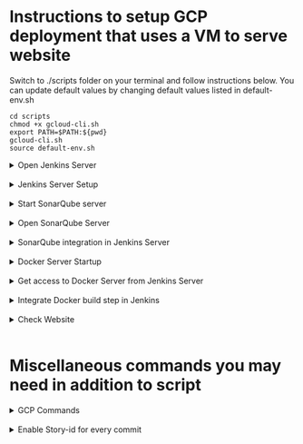 # Instructions to setup GCP deployment that uses a VM to serve website

Switch to ./scripts folder on your terminal and follow instructions below.
You can update default values by changing default values listed in default-env.sh

```
cd scripts
chmod +x gcloud-cli.sh
export PATH=$PATH:${pwd}
gcloud-cli.sh
source default-env.sh
```

<details>
<summary>Open Jenkins Server</summary>

##### Check if Jenkins is running

> Loginto Jenkins server and check service status

```
gcloud compute ssh $JENKINS_INSTANCE_NAME
systemctl status jenkins
```

##### Exit from SSH

```
exit
```

##### Get IP address of Jenkins Server

```
JENKINS_SERVER_IP=$(gcloud compute instances describe $JENKINS_INSTANCE_NAME \
 --format="value(networkInterfaces.accessConfigs[0].natIP)")
echo $JENKINS_SERVER_IP

```

##### Open Jenkins URL in browser

```
echo $JENKINS_SERVER_IP:8080
```

</details>
<br/>

<details>
<summary>Jenkins Server Setup</summary>

##### Get Jenkins InitialAdminPassword

```
gcloud compute ssh $JENKINS_INSTANCE_NAME
sudo cat /var/lib/jenkins/secrets/initialAdminPassword
exit
```

##### Create Jenkins User

> Go to $JENKINS_SERVER_IP:8080
> Input Jenkins InitialAdminPassword

```
user: Nilesh
pwd: 12345
```

##### Create Freestyle Project "Automated-Pipeline"

> Add Github details of git repo

```
https://github.com/nparkhe83/jenkins-sonarqube-docker.git
```

> Add branch specifier as "\*/main"
> Check "GitHub hook trigger for GITScm polling" in Build Trigger

##### Create Webhooks in Github

> Copy Jenkins Server URL into Payload URL

```
echo http://$JENKINS_SERVER_IP:8080/github-webhook/
```

> Select "Pushes" and "Pull Requests" in "Which events would you like to trigger this webhook?" > "Let me select individual events."

</details>
<br/>

<details>
<summary>Start SonarQube server</summary>

##### Run Sonarqube on Sonarqube Server

```
gcloud compute ssh $SONARQUBE_INSTANCE_NAME

cd /usr/local/sonarqube-10.2.0.77647/bin/linux-x86-64/
./sonar.sh console
```

</details>
<br/>

<details>
<summary>Open SonarQube Server</summary>

##### Get IP address of Sonarqube Server

```
SONARQUBE_SERVER_IP=$(gcloud compute instances describe $SONARQUBE_INSTANCE_NAME \
 --format="value(networkInterfaces.accessConfigs[0].natIP)")
echo $SONARQUBE_SERVER_IP

```

##### Open SonarQube Server in Browser

```
echo $SONARQUBE_SERVER_IP:9000
```

> user: admin
> pwd: admin
> Change password to 12345

##### Configure SonarQube Server

> Select Create Project Manually

```
Project Display Name = Onix-Website-Scan
Project Key = Onix-Website-Scan
Main Branch Name = Main
```

> Choose the baseline for new code for this project

```
Use the global setting.
Previous version
Any code that has changed since the previous version is considered new code.
Recommended for projects following regular versions or releases.
```

> Select CI Method

`Jenkins`

> Select Devops Platform

`Github`

> Analyze your project with Jenkins in Step 4

`Create a JenkinsFile - Choose Other (For JS, TS...)`

##### Create Token in SonarQube

> Go to Admin Profile at top right hand
> A > My Account > Security > Generate Token
> _Copy this token and keep it safe_
> ex. sqp_9d9c1f8c3631edaf75c1726a2bd7367e11547b81

```
Name: Jenkins-token
Type: Project Analysis Token
Project: Onix-Website-Scan
Expires in: 30 days
```

</details>
<br/>

<details>
<summary>SonarQube integration in Jenkins Server</summary>

##### Install Jenkins Plugins

> Install

```
Sonarqube Scanner
SSH2 Easy
```

##### Configure Tools in Jenkins

> Jenkins Dashboard > Manage Jenkins > Tools > SonarQube Scanner Installations > "Add Sonarqube Scanner"

```
Name: SonarScanner
Check "Install Automatically"
```

##### Configure System in Jenkins

> Jenkins Dashboard > Manage Jenkins > System > SonarQube Servers > "Add Sonarqube"

```
Name: Sonar-server
Server URL: $ echo http://$SONARQUBE_SERVER_IP:9000
```

> In same section, add Sonarqube token
> Sonar Authentication Token > "Add" > "Jenkins"

```
Kind: Secret Text
Secret: [SONAR_TOKEN] ex.sqp_9d9c1f8c3631edaf75c1726a2bd7367e11547b81
ID: sonar-token
```

> Then select token in dropdown
> Sonar Authentication Token > "sonar-token" in dropdown

##### Create Buildstep in Pipeline

> Jenkins Dashboard > [JOB_NAME] > Configure > "Add Build Step" > "Execute SonarQube Scanner"

```
Analysis Properties: sonar.projectKey=Onix-Website-Scan
```

##### Run Pipeline

> Dashboard > [JOB_NAME] > "Build Now"

</details>
<br/>

<details>
<summary>Docker Server Startup</summary>

##### Run Docker

> Check if Docker is running

```
sudo docker run hello-world
```

</details>
<br/>

<details>
<summary>Get access to Docker Server from Jenkins Server</summary>

##### Create SSH Access into Docker-Server on Jenkins server.

> Get Docker IP

```
DOCKER_IP=$(gcloud compute instances describe $DOCKER_INSTANCE_NAME \
 --format="value(networkInterfaces.accessConfigs[0].natIP)")
```

> Switch to Jenkins user on jenkins server

```
gcloud compute ssh $JENKINS_INSTANCE_NAME
@jenkins:sudo su jenkins
@jenkins:$ ssh ubuntu@$DOCKER_IP
```

> Add public key of Jenkins in Docker if not already done.

```
@docker:$ sudo su // Switch to root user
@docker:# vim /etc/ssh/sshd_config
```

> Edit sshd_config file

```
Uncomment PubkeyAuthentication yes
PasswordAuthentication yes
```

> Restart sshd service

```
# systemctl restart sshd
```

> Add ubuntu user password in Docker server

```
# passwd ubuntu // ex. 12345
```

> Try SSH again from jenkins server to ssh

```
jenkins@jenkins:$ ssh ubuntu@$DOCKER_IP
// ssh contains IP address encoding. Hence, everytime, the IP address changes, you have to recreate the SSH key and paste it in the Jenkins config.
```

> Create a public and private key in Jenkins server

```
@jenkins:$ ssh-keygen
```

> Add key to jenkins-server (To avoid typing password again)

```
@jenkins:$ ssh-copy-id ubuntu@$DOCKER_IP
```

> Log into the Docker server and create a folder to save nginx site assets

```
@jenkins:$ ssh ubuntu@DOCKER_IP
@docker:$ mkdir website
```

> Grant ubuntu user access to run docker commands

```
@docker:$ sudo usermod -aG docker ubuntu
@docker:$ newgrp docker
@docker:$ docker ps // This should run now.
```

</details>
<br/>

<details>
<summary>Integrate Docker build step in Jenkins</summary>

##### Create Docker build step in Jenkins

> Dashboard > Manage Jenkins > System > Server groups > Server Group List

```
Group Name: Docker-Servers
SSH Port: 22
User Name: ubuntu
Password: 12345 // Password entered when we were in Docker server as root.
```

> Dashboard > Manage Jenkins > System > Server lists

```
Server Group: Docker-Servers
Server Name: Docker-1
Server IP: $DOCKER_IP
```

> Dashboard > [JOB_NAME] > Configure > Build Steps > "Add Build Step" > "Execute Shell"

```
Command: scp -r ./* ubuntu@$DOCKER_IP:~/website/
```

> Dashboard > [JOB_NAME] > Configure > Build Steps > "Add Build Step" > "Remote Shell"

```
Target Server: Docker-Servers~~Docker-1~~$DOCKER_IP //Dropdown
shell:
cd /home/ubuntu/website
docker build -t mywebsite .
docker run -d -p 8085:80 --name=Onix-Website mywebsite
```

</details>
<br/>

<details>
<summary>Check Website
</summary>
##### Go to Docker IP to check website

```
$ echo http://$DOCKER_IP:8085
```

</details>
<br/>

# Miscellaneous commands you may need in addition to script

<details>

<summary>GCP Commands</summary>

##### Log in to GCP

```
gcloud auth login
```

##### Create project in GCP

```
gcloud projects create $PROJECT_ID
gcloud init
```

##### List billing accounts on user

```
gcloud billing accounts list
```

##### Link billing account to project

```
BILLING_ACCT_ID=$(gcloud billing accounts list --format="value(ACCOUNT_ID)")
gcloud billing projects link $PROJECT_ID \
  --billing-account=$BILLING_ACCT_ID
```

##### Instance lifecycle commands

```
$ gcloud compute instances stop my-instance
$ gcloud compute instances start my-instance
$ gcloud compute instances describe INSTANCE_NAME --format="get(status)"
$ gcloud compute instances add-metadata my-instance \
    --metadata serial-port-enable=TRUE
```

</details>

<br>
<details>
<summary>Enable Story-id for every commit </summary>

##### Add Git Hook for checking Story-ID in every commit message

```
$ chmod +x script.sh
$ sh script.sh
```

</details>
